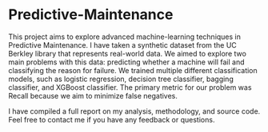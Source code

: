 # Predictive-Maintenance

This project aims to explore advanced machine-learning techniques in Predictive Maintenance. I have taken a synthetic dataset from the UC Berkley library that represents real-world data. We aimed to explore two main problems with this data: predicting whether a machine will fail and classifying the reason for failure. We trained multiple different classification models, such as logistic regression, decision tree classifier, bagging classifier, and XGBoost classifier. The primary metric for our problem was Recall because we aim to minimize false negatives.

I have compiled a full report on my analysis, methodology, and source code. Feel free to contact me if you have any feedback or questions.



